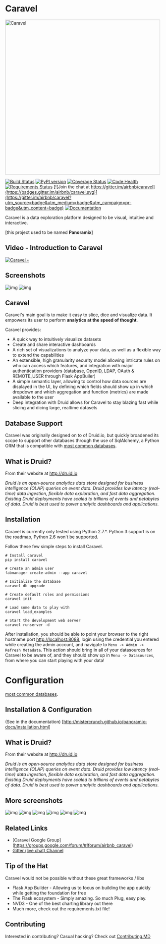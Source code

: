 Caravel
=========
<img src="http://i.imgur.com/H0Kyvyi.jpg" alt="Caravel" width="500"/>

[![Build Status](https://travis-ci.org/airbnb/caravel.svg?branch=master)](https://travis-ci.org/airbnb/caravel)
[![PyPI version](https://badge.fury.io/py/caravel.svg)](https://badge.fury.io/py/caravel)
[![Coverage Status](https://coveralls.io/repos/airbnb/caravel/badge.svg?branch=master&service=github)](https://coveralls.io/github/airbnb/caravel?branch=master)
[![Code Health](https://landscape.io/github/airbnb/caravel/master/landscape.svg?style=flat)](https://landscape.io/github/airbnb/caravel/master)
[![Requirements Status](https://requires.io/github/airbnb/caravel/requirements.svg?branch=master)](https://requires.io/github/airbnb/caravel/requirements/?branch=master)
[![Join the chat at https://gitter.im/airbnb/caravel](https://badges.gitter.im/airbnb/caravel.svg)](https://gitter.im/airbnb/caravel?utm_source=badge&utm_medium=badge&utm_campaign=pr-badge&utm_content=badge)
[![Documentation](https://img.shields.io/badge/docs-airbnb.io-blue.svg)](http://airbnb.io/caravel/)

Caravel is a data exploration platform designed to be visual, intuitive
and interactive.

[this project used to be named **Panoramix**]


Video - Introduction to Caravel
---------------------------------
[![Caravel - ](http://img.youtube.com/vi/3Txm_nj_R7M/0.jpg)](http://www.youtube.com/watch?v=3Txm_nj_R7M)

Screenshots
------------
![img](http://i.imgur.com/JRbTnTx.png)
![img](http://i.imgur.com/4wRtxwb.png)

Caravel
---------
Caravel's main goal is to make it easy to slice, dice and visualize data.
It empowers its user to perform **analytics at the speed of thought**.

Caravel provides:
* A quick way to intuitively visualize datasets
* Create and share interactive dashboards
* A rich set of visualizations to analyze your data, as well as a flexible
    way to extend the capabilities
* An extensible, high granularity security model allowing intricate rules
    on who can access which features, and integration with major
    authentication providers (database, OpenID, LDAP, OAuth & REMOTE_USER
    through Flask AppBuiler)
* A simple semantic layer, allowing to control how data sources are
    displayed in the UI,
    by defining which fields should show up in which dropdown and which
    aggregation and function (metrics) are made available to the user
* Deep integration with Druid allows for Caravel to stay blazing fast while
    slicing and dicing large, realtime datasets


Database Support
----------------

Caravel was originally designed on to of Druid.io, but quickly broadened
its scope to support other databases through the use of SqlAlchemy, a Python
ORM that is compatible with
[most common databases](http://docs.sqlalchemy.org/en/rel_1_0/core/engines.html).


What is Druid?
-------------
From their website at http://druid.io

*Druid is an open-source analytics data store designed for
business intelligence (OLAP) queries on event data. Druid provides low
latency (real-time) data ingestion, flexible data exploration,
and fast data aggregation. Existing Druid deployments have scaled to
trillions of events and petabytes of data. Druid is best used to
power analytic dashboards and applications.*


Installation
------------

Caravel is currently only tested using Python 2.7.*. Python 3 support is
on the roadmap, Python 2.6 won't be supported.

Follow these few simple steps to install Caravel.

```
# Install caravel
pip install caravel

# Create an admin user
fabmanager create-admin --app caravel

# Initialize the database
caravel db upgrade

# Create default roles and permissions
caravel init

# Load some data to play with
caravel load_examples

# Start the development web server
caravel runserver -d
```

After installation, you should be able to point your browser to the right
hostname:port [http://localhost:8088](http://localhost:8088), login using
the credential you entered while creating the admin account, and navigate to
`Menu -> Admin -> Refresh Metadata`. This action should bring in all of 
your datasources for Caravel to be aware of, and they should show up in
`Menu -> Datasources`, from where you can start playing with your data!

Configuration
=======
[most common databases](http://docs.sqlalchemy.org/en/rel_1_0/core/engines.html).


Installation & Configuration
----------------------------

(See in the documentation)
[http://mistercrunch.github.io/panoramix-docs/installation.html]


What is Druid?
-------------
From their website at http://druid.io

*Druid is an open-source analytics data store designed for
business intelligence (OLAP) queries on event data. Druid provides low
latency (real-time) data ingestion, flexible data exploration,
and fast data aggregation. Existing Druid deployments have scaled to
trillions of events and petabytes of data. Druid is best used to
power analytic dashboards and applications.*


More screenshots
----------------

![img](http://i.imgur.com/MAFZTtU.png)
![img](http://i.imgur.com/xcy1QjN.png)
![img](http://i.imgur.com/RWqA8ly.png)
![img](http://i.imgur.com/D2kZL7q.png)
![img](http://i.imgur.com/0UPTK61.png)
![img](http://i.imgur.com/ahHoCuS.png)


Related Links
-------------
* [Caravel Google Group] (https://groups.google.com/forum/#!forum/airbnb_caravel)
* [Gitter (live chat) Channel](https://gitter.im/airbnb/caravel)


Tip of the Hat
--------------

Caravel would not be possible without these great frameworks / libs

* Flask App Builder - Allowing us to focus on building the app quickly while
getting the foundation for free
* The Flask ecosystem - Simply amazing. So much Plug, easy play.
* NVD3 - One of the best charting library out there
* Much more, check out the requirements.txt file!


Contributing
------------

Interested in contributing? Casual hacking? Check out  [Contributing.MD](https://github.com/airbnb/caravel/blob/master/CONTRIBUTING.md)
